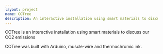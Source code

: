 ```yaml
---
layout: project
name: COTree
description: An interactive installation using smart materials to discuss our CO2 emissions
---
```


COTree is an interactive installation using smart materials to discuss our CO2 emissions

COTree was built with Arduino, muscle-wire and thermochromic ink.
